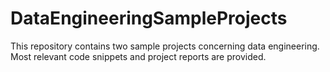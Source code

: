 # DataEngineeringSampleProjects
This repository contains two sample projects concerning data engineering. Most relevant code snippets and project reports are provided.
